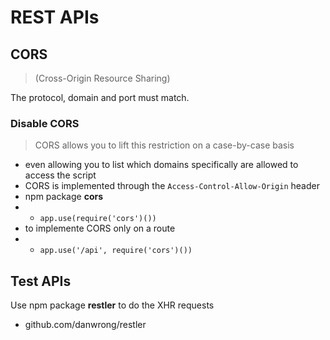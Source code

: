 # REST APIs

## CORS 
> (Cross-Origin Resource Sharing)

The protocol, domain and port must match.

### Disable CORS
> CORS allows you to lift this restriction on a case-by-case basis

- even allowing you to list which domains specifically are allowed to access the script
- CORS is implemented through the `Access-Control-Allow-Origin` header
- npm package **cors**
- - `app.use(require('cors')())`
- to implemente CORS only on a route
- - `app.use('/api', require('cors')())`

## Test APIs

Use npm package **restler** to do the XHR requests 
- github.com/danwrong/restler











